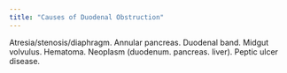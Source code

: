 ```yaml
---
title: "Causes of Duodenal Obstruction"
---
```

Atresia/stenosis/diaphragm. Annular pancreas. Duodenal band. Midgut volvulus. Hematoma. Neoplasm (duodenum. pancreas. liver). Peptic ulcer disease.

